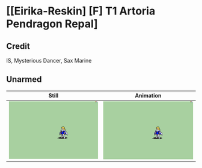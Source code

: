# [\[Eirika-Reskin\] \[F\] T1 Artoria Pendragon Repal]

## Credit

IS, Mysterious Dancer, Sax Marine
	
## Unarmed

| Still | Animation |
| :---: | :-------: |
| ![Unarmed still](./Unarmed_000.png) | ![Unarmed animation](./Unarmed.gif) |
